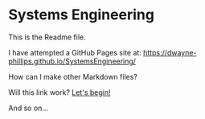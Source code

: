 # Systems Engineering

This is the Readme file.

I have attempted a GitHub Pages site at: https://dwayne-phillips.github.io/SystemsEngineering/

How can I make other Markdown files?

Will this link work? [Let's begin!](LetsBegin.md)

And so on...
